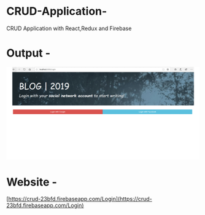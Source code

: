 # CRUD-Application-
CRUD Application with React,Redux and Firebase
# Output -
![](Webp.net-gifmaker.gif)
# Website -
[https://crud-23bfd.firebaseapp.com/Login](https://crud-23bfd.firebaseapp.com/Login)
